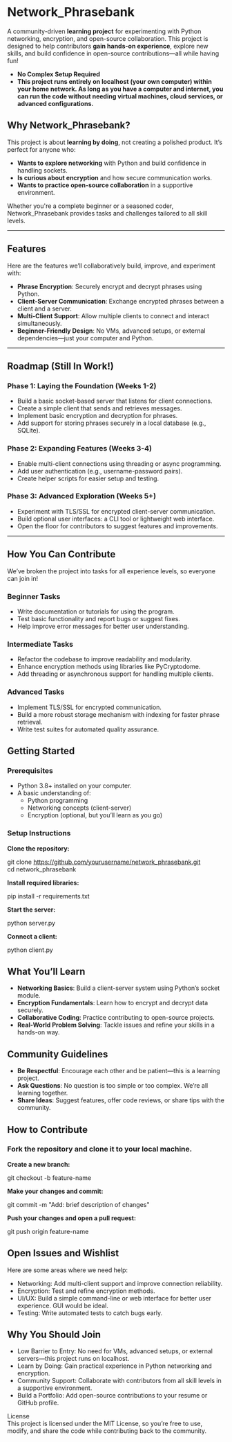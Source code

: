 # Network_Phrasebank
A community-driven **learning project** for experimenting with Python networking, encryption, and open-source collaboration. This project is designed to help contributors **gain hands-on experience**, explore new skills, and build confidence in open-source contributions—all while having fun!

- **No Complex Setup Required**    
- **This project runs entirely on localhost (your own computer) within your home network. As long as you have a computer and internet, you can run the code without needing virtual machines, cloud services, or advanced configurations.**

## Why Network_Phrasebank?
This project is about **learning by doing**, not creating a polished product. It’s perfect for anyone who:

- **Wants to explore networking** with Python and build confidence in handling sockets.
- **Is curious about encryption** and how secure communication works.
- **Wants to practice open-source collaboration** in a supportive environment.

Whether you're a complete beginner or a seasoned coder, Network_Phrasebank provides tasks and challenges tailored to all skill levels.

---------------------------------------------------------------------------------------------------------------------------------------------------------------------------------------------------------------------

## Features
Here are the features we’ll collaboratively build, improve, and experiment with:

- **Phrase Encryption**: Securely encrypt and decrypt phrases using Python.
- **Client-Server Communication**: Exchange encrypted phrases between a client and a server.
- **Multi-Client Support**: Allow multiple clients to connect and interact simultaneously.
- **Beginner-Friendly Design**: No VMs, advanced setups, or external dependencies—just your computer and Python.

---------------------------------------------------------------------------------------------------------------------------------------------------------------------------------------------------------------------

## Roadmap (Still In Work!) 
### Phase 1: Laying the Foundation (Weeks 1-2)
- Build a basic socket-based server that listens for client connections.
- Create a simple client that sends and retrieves messages.
- Implement basic encryption and decryption for phrases.
- Add support for storing phrases securely in a local database (e.g., SQLite).
### Phase 2: Expanding Features (Weeks 3-4)
- Enable multi-client connections using threading or async programming.
- Add user authentication (e.g., username-password pairs).
- Create helper scripts for easier setup and testing.
### Phase 3: Advanced Exploration (Weeks 5+)
- Experiment with TLS/SSL for encrypted client-server communication.
- Build optional user interfaces: a CLI tool or lightweight web interface.
- Open the floor for contributors to suggest features and improvements.

---------------------------------------------------------------------------------------------------------------------------------------------------------------------------------------------------------------------

## How You Can Contribute
We’ve broken the project into tasks for all experience levels, so everyone can join in!

### Beginner Tasks
- Write documentation or tutorials for using the program.
- Test basic functionality and report bugs or suggest fixes.
- Help improve error messages for better user understanding.
### Intermediate Tasks
- Refactor the codebase to improve readability and modularity.
- Enhance encryption methods using libraries like PyCryptodome.
- Add threading or asynchronous support for handling multiple clients.
### Advanced Tasks
- Implement TLS/SSL for encrypted communication.
- Build a more robust storage mechanism with indexing for faster phrase retrieval.
- Write test suites for automated quality assurance.


## Getting Started
### Prerequisites
- Python 3.8+ installed on your computer.
- A basic understanding of:
  - Python programming
  - Networking concepts (client-server)
  - Encryption (optional, but you’ll learn as you go)
### Setup Instructions
**Clone the repository:**

git clone https://github.com/yourusername/network_phrasebank.git    
cd network_phrasebank

**Install required libraries:**

pip install -r requirements.txt

**Start the server:**

python server.py

**Connect a client:**

python client.py

## What You’ll Learn
- **Networking Basics**: Build a client-server system using Python’s socket module.
- **Encryption Fundamentals**: Learn how to encrypt and decrypt data securely.
- **Collaborative Coding**: Practice contributing to open-source projects.
- **Real-World Problem Solving**: Tackle issues and refine your skills in a hands-on way.

## Community Guidelines
- **Be Respectful**: Encourage each other and be patient—this is a learning project.
- **Ask Questions**: No question is too simple or too complex. We’re all learning together.
- **Share Ideas**: Suggest features, offer code reviews, or share tips with the community.

## How to Contribute
### Fork the repository and clone it to your local machine.

**Create a new branch:**

git checkout -b feature-name

**Make your changes and commit:**

git commit -m "Add: brief description of changes"

**Push your changes and open a pull request:**

git push origin feature-name

## Open Issues and Wishlist
Here are some areas where we need help:

- Networking: Add multi-client support and improve connection reliability.
- Encryption: Test and refine encryption methods.
- UI/UX: Build a simple command-line or web interface for better user experience. GUI would be ideal.
- Testing: Write automated tests to catch bugs early.

## Why You Should Join
- Low Barrier to Entry: No need for VMs, advanced setups, or external servers—this project runs on localhost.
- Learn by Doing: Gain practical experience in Python networking and encryption.
- Community Support: Collaborate with contributors from all skill levels in a supportive environment.
- Build a Portfolio: Add open-source contributions to your resume or GitHub profile.

License   
This project is licensed under the MIT License, so you’re free to use, modify, and share the code while contributing back to the community.


